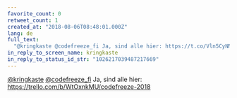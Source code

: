```yaml
---
favorite_count: 0
retweet_count: 1
created_at: "2018-08-06T08:48:01.000Z"
lang: de
full_text:
  "@kringkaste @codefreeze_fi Ja, sind alle hier: https://t.co/Vln5CyNNrS"
in_reply_to_screen_name: kringkaste
in_reply_to_status_id_str: "1026217039487217669"
---
```


[@kringkaste](https://twitter.com/kringkaste)
[@codefreeze_fi](https://twitter.com/codefreeze_fi) Ja, sind alle hier:
<https://trello.com/b/WtOxnkMU/codefreeze-2018>
